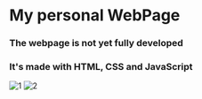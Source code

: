 # My personal WebPage
<h3>The webpage is not yet fully developed</h3>
<h3>It's made with HTML, CSS and JavaScript</h3>

<img src="https://i.ibb.co/Sv6S4S1/1.png" alt="1" border="0">
<img src="https://i.ibb.co/rpwCsqr/2.png" alt="2" border="0">
